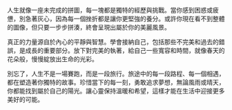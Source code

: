 人生就像一座未完成的拼圖，每一塊都是獨特的經歷與挑戰。當你感到困惑或疲憊，別急著灰心，因為每一個挫折都是讓你更堅強的養分。或許你現在看不到整體的圖像，但只要一步步拼湊，終會呈現出屬於你的美麗風景。

真正的力量源自於內心的平靜與智慧。學會接納自己，包括那些不完美和過去的錯誤，是成長的重要部分。放下對完美的執著，給自己一些寬容和時間，就像春天的花朵般，慢慢綻放出生命的光彩。

別忘了，人生不是一場賽跑，而是一段旅行。旅途中的每一段路程、每一個相遇，都在塑造著你獨特的故事。珍惜當下的每一刻，勇敢追求夢想，無論風雨或晴天，你都能找到屬於自己的陽光。讓心靈保持溫暖和希望，這樣才能在生活中迎接更多美好的可能。